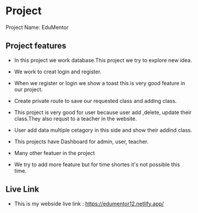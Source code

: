 
# Project
Project Name: EduMentor


## Project features

* In this project we work database.This project we try to explore new idea.

* We work to creat login and register.

* When we register or login we show a toast this is very good feature in our project.

* Create private route to save our requested class and adding class.

* This project is very good for user because user add ,delete, update their class.They also requst to a teacher in the website.

* User add data multiple cetagory in this side and show their addind class.

* This projects have Dashboard for admin, user, teacher.

* Many other featuer in the project

* We try to add more feature but for time shortes it's not possible this time.
## Live Link

* This is my webside live link : https://edumentor12.netlify.app/
